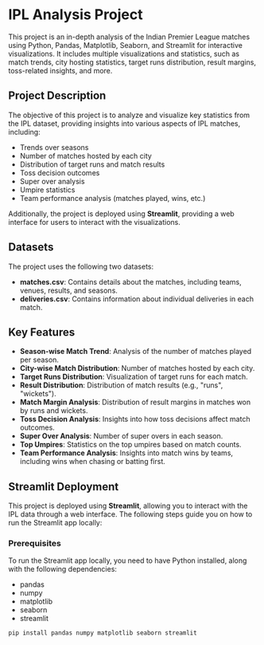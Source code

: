 # IPL Analysis Project 

This project is an in-depth analysis of the Indian Premier League matches using Python, Pandas, Matplotlib, Seaborn, and Streamlit for interactive visualizations. It includes multiple visualizations and statistics, such as match trends, city hosting statistics, target runs distribution, result margins, toss-related insights, and more.

## Project Description

The objective of this project is to analyze and visualize key statistics from the IPL dataset, providing insights into various aspects of IPL matches, including:
- Trends over seasons
- Number of matches hosted by each city
- Distribution of target runs and match results
- Toss decision outcomes
- Super over analysis
- Umpire statistics
- Team performance analysis (matches played, wins, etc.)

Additionally, the project is deployed using **Streamlit**, providing a web interface for users to interact with the visualizations.

## Datasets

The project uses the following two datasets:
- **matches.csv**: Contains details about the matches, including teams, venues, results, and seasons.
- **deliveries.csv**: Contains information about individual deliveries in each match.

## Key Features

- **Season-wise Match Trend**: Analysis of the number of matches played per season.
- **City-wise Match Distribution**: Number of matches hosted by each city.
- **Target Runs Distribution**: Visualization of target runs for each match.
- **Result Distribution**: Distribution of match results (e.g., "runs", "wickets").
- **Match Margin Analysis**: Distribution of result margins in matches won by runs and wickets.
- **Toss Decision Analysis**: Insights into how toss decisions affect match outcomes.
- **Super Over Analysis**: Number of super overs in each season.
- **Top Umpires**: Statistics on the top umpires based on match counts.
- **Team Performance Analysis**: Insights into match wins by teams, including wins when chasing or batting first.

## Streamlit Deployment

This project is deployed using **Streamlit**, allowing you to interact with the IPL data through a web interface. The following steps guide you on how to run the Streamlit app locally:

### Prerequisites

To run the Streamlit app locally, you need to have Python installed, along with the following dependencies:
- pandas
- numpy
- matplotlib
- seaborn
- streamlit

```bash
pip install pandas numpy matplotlib seaborn streamlit
